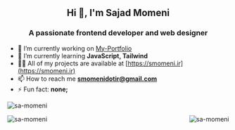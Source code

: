 <h2 align="center">Hi 👋, I'm Sajad Momeni</h2>
<h3 align="center">A passionate frontend developer and web designer</h3>

- 🔭 I’m currently working on [My-Portfolio](https://sa-momeni.github.io/)
- 🌱 I’m currently learning **JavaScript, Tailwind**
- 👨‍💻 All of my projects are available at [https://smomeni.ir](https://smomeni.ir)
- 📫 How to reach me **smomenidotir@gmail.com**
- ⚡ Fun fact: **none;**

<p align="left"> <img src="https://komarev.com/ghpvc/?username=sa-momeni&label=Profile%20views&color=1c39bb&style=flat" alt="sa-momeni" /> </p>

<p><img align="right" src="https://github-readme-stats.vercel.app/api/top-langs?username=sa-momeni&show_icons=true&theme=dark&locale=en&layout=full" alt="sa-momeni" /></p>

<p>&nbsp;<img align="left" src="https://github-readme-stats.vercel.app/api?username=sa-momeni&show_icons=true&theme=dark&locale=en" alt="sa-momeni" /></p>
